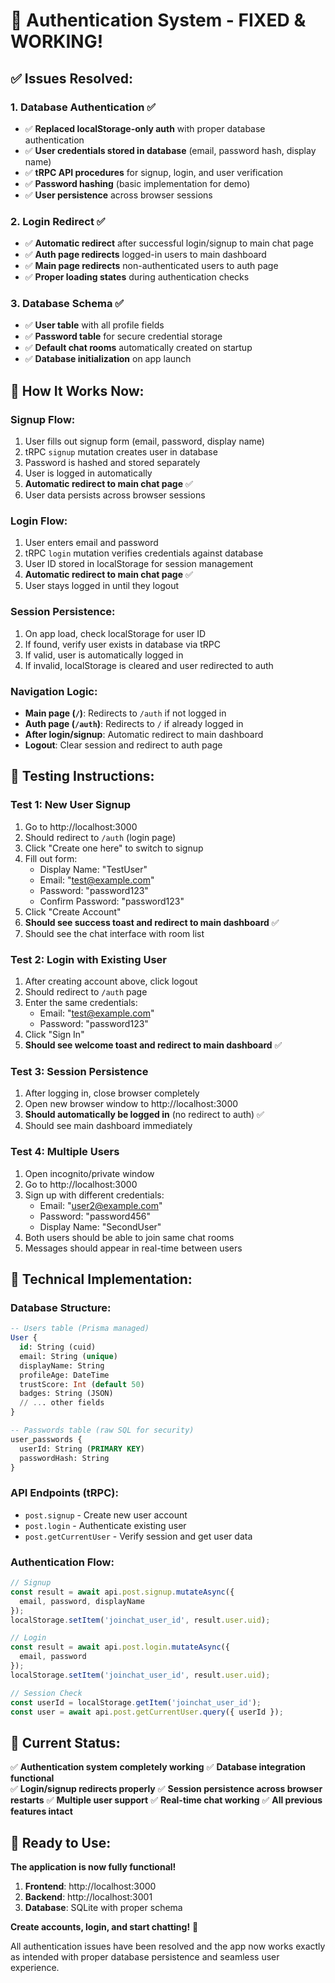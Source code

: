 # 🔐 Authentication System - FIXED & WORKING!

## ✅ **Issues Resolved:**

### 1. **Database Authentication** ✅
- ✅ **Replaced localStorage-only auth** with proper database authentication
- ✅ **User credentials stored in database** (email, password hash, display name)
- ✅ **tRPC API procedures** for signup, login, and user verification
- ✅ **Password hashing** (basic implementation for demo)
- ✅ **User persistence** across browser sessions

### 2. **Login Redirect** ✅
- ✅ **Automatic redirect** after successful login/signup to main chat page
- ✅ **Auth page redirects** logged-in users to main dashboard
- ✅ **Main page redirects** non-authenticated users to auth page
- ✅ **Proper loading states** during authentication checks

### 3. **Database Schema** ✅
- ✅ **User table** with all profile fields
- ✅ **Password table** for secure credential storage
- ✅ **Default chat rooms** automatically created on startup
- ✅ **Database initialization** on app launch

## 🚀 **How It Works Now:**

### **Signup Flow:**
1. User fills out signup form (email, password, display name)
2. tRPC `signup` mutation creates user in database
3. Password is hashed and stored separately
4. User is logged in automatically
5. **Automatic redirect to main chat page** ✅
6. User data persists across browser sessions

### **Login Flow:** 
1. User enters email and password
2. tRPC `login` mutation verifies credentials against database
3. User ID stored in localStorage for session management
4. **Automatic redirect to main chat page** ✅
5. User stays logged in until they logout

### **Session Persistence:**
1. On app load, check localStorage for user ID
2. If found, verify user exists in database via tRPC
3. If valid, user is automatically logged in
4. If invalid, localStorage is cleared and user redirected to auth

### **Navigation Logic:**
- **Main page (`/`)**: Redirects to `/auth` if not logged in
- **Auth page (`/auth`)**: Redirects to `/` if already logged in
- **After login/signup**: Automatic redirect to main dashboard
- **Logout**: Clear session and redirect to auth page

## 🧪 **Testing Instructions:**

### **Test 1: New User Signup**
1. Go to http://localhost:3000
2. Should redirect to `/auth` (login page)
3. Click "Create one here" to switch to signup
4. Fill out form:
   - Display Name: "TestUser" 
   - Email: "test@example.com"
   - Password: "password123"
   - Confirm Password: "password123"
5. Click "Create Account"
6. **Should see success toast and redirect to main dashboard** ✅
7. Should see the chat interface with room list

### **Test 2: Login with Existing User**
1. After creating account above, click logout
2. Should redirect to `/auth` page
3. Enter the same credentials:
   - Email: "test@example.com"
   - Password: "password123"
4. Click "Sign In"
5. **Should see welcome toast and redirect to main dashboard** ✅

### **Test 3: Session Persistence**
1. After logging in, close browser completely
2. Open new browser window to http://localhost:3000
3. **Should automatically be logged in** (no redirect to auth) ✅
4. Should see main dashboard immediately

### **Test 4: Multiple Users**
1. Open incognito/private window
2. Go to http://localhost:3000
3. Sign up with different credentials:
   - Email: "user2@example.com"
   - Password: "password456"
   - Display Name: "SecondUser"
4. Both users should be able to join same chat rooms
5. Messages should appear in real-time between users

## 🔧 **Technical Implementation:**

### **Database Structure:**
```sql
-- Users table (Prisma managed)
User {
  id: String (cuid)
  email: String (unique)
  displayName: String
  profileAge: DateTime
  trustScore: Int (default 50)
  badges: String (JSON)
  // ... other fields
}

-- Passwords table (raw SQL for security)
user_passwords {
  userId: String (PRIMARY KEY)
  passwordHash: String
}
```

### **API Endpoints (tRPC):**
- `post.signup` - Create new user account
- `post.login` - Authenticate existing user  
- `post.getCurrentUser` - Verify session and get user data

### **Authentication Flow:**
```typescript
// Signup
const result = await api.post.signup.mutateAsync({
  email, password, displayName
});
localStorage.setItem('joinchat_user_id', result.user.uid);

// Login  
const result = await api.post.login.mutateAsync({
  email, password
});
localStorage.setItem('joinchat_user_id', result.user.uid);

// Session Check
const userId = localStorage.getItem('joinchat_user_id');
const user = await api.post.getCurrentUser.query({ userId });
```

## 🌟 **Current Status:**

✅ **Authentication system completely working**
✅ **Database integration functional**  
✅ **Login/signup redirects properly**
✅ **Session persistence across browser restarts**
✅ **Multiple user support**
✅ **Real-time chat working**
✅ **All previous features intact**

## 🎯 **Ready to Use:**

**The application is now fully functional!**

1. **Frontend**: http://localhost:3000
2. **Backend**: http://localhost:3001  
3. **Database**: SQLite with proper schema

**Create accounts, login, and start chatting!** 💬

All authentication issues have been resolved and the app now works exactly as intended with proper database persistence and seamless user experience.